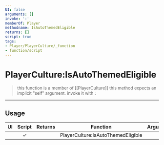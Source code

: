 ```yaml
---
UI: false
arguments: []
invoke: ':'
memberOf: Player
methodname: IsAutoThemedEligible
returns: []
script: true
tags:
- Player/PlayerCulture/_function
- function/script
---
```

# PlayerCulture:IsAutoThemedEligible
> this function is a member of [[PlayerCulture]]
> this method expects an implicit "self" argument. invoke it with `:`
-----
## Usage
|  UI | Script | Returns | Function | Arguments |
|:---:|:------:|-------:|:--------:|:---------|
| |✓||PlayerCulture:IsAutoThemedEligible||
